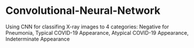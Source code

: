 # Convolutional-Neural-Network
Using CNN for classifing X-ray images to 4 categories: Negative for Pneumonia, Typical COVID-19 Appearance, Atypical COVID-19 Appearance, Indeterminate Appearance
